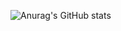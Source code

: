 ![Anurag's GitHub stats](https://github-readme-stats.vercel.app/api?username=WanderingPix&show_icons=true&border_radius=12&theme=rose)
